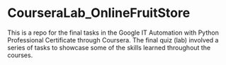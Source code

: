 # CourseraLab_OnlineFruitStore
This is a repo for the final tasks in the Google IT Automation with Python Professional Certificate through Coursera. The final quiz (lab) involved a series of tasks to showcase some of the skills learned throughout the courses.
